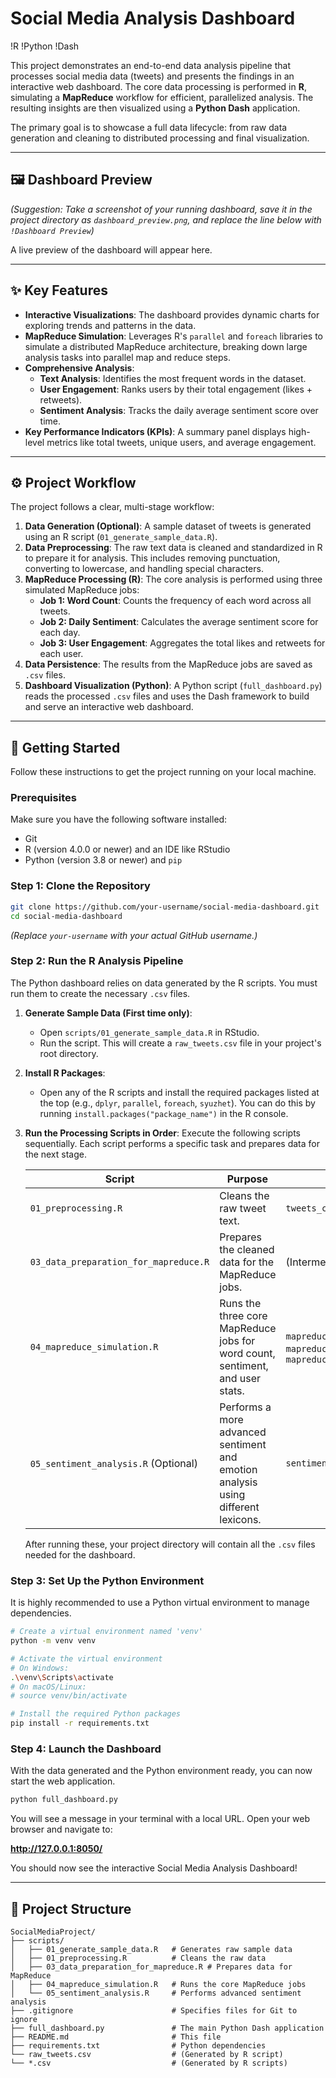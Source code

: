 # Social Media Analysis Dashboard

!R
!Python
!Dash

This project demonstrates an end-to-end data analysis pipeline that processes social media data (tweets) and presents the findings in an interactive web dashboard. The core data processing is performed in **R**, simulating a **MapReduce** workflow for efficient, parallelized analysis. The resulting insights are then visualized using a **Python Dash** application.

The primary goal is to showcase a full data lifecycle: from raw data generation and cleaning to distributed processing and final visualization.

---

## 🖼️ Dashboard Preview

*(Suggestion: Take a screenshot of your running dashboard, save it in the project directory as `dashboard_preview.png`, and replace the line below with `!Dashboard Preview`)*

A live preview of the dashboard will appear here.

---

## ✨ Key Features

- **Interactive Visualizations**: The dashboard provides dynamic charts for exploring trends and patterns in the data.
- **MapReduce Simulation**: Leverages R's `parallel` and `foreach` libraries to simulate a distributed MapReduce architecture, breaking down large analysis tasks into parallel map and reduce steps.
- **Comprehensive Analysis**:
  - **Text Analysis**: Identifies the most frequent words in the dataset.
  - **User Engagement**: Ranks users by their total engagement (likes + retweets).
  - **Sentiment Analysis**: Tracks the daily average sentiment score over time.
- **Key Performance Indicators (KPIs)**: A summary panel displays high-level metrics like total tweets, unique users, and average engagement.

---

## ⚙️ Project Workflow

The project follows a clear, multi-stage workflow:

1.  **Data Generation (Optional)**: A sample dataset of tweets is generated using an R script (`01_generate_sample_data.R`).
2.  **Data Preprocessing**: The raw text data is cleaned and standardized in R to prepare it for analysis. This includes removing punctuation, converting to lowercase, and handling special characters.
3.  **MapReduce Processing (R)**: The core analysis is performed using three simulated MapReduce jobs:
    - **Job 1: Word Count**: Counts the frequency of each word across all tweets.
    - **Job 2: Daily Sentiment**: Calculates the average sentiment score for each day.
    - **Job 3: User Engagement**: Aggregates the total likes and retweets for each user.
4.  **Data Persistence**: The results from the MapReduce jobs are saved as `.csv` files.
5.  **Dashboard Visualization (Python)**: A Python script (`full_dashboard.py`) reads the processed `.csv` files and uses the Dash framework to build and serve an interactive web dashboard.

---

## 🚀 Getting Started

Follow these instructions to get the project running on your local machine.

### Prerequisites

Make sure you have the following software installed:

- Git
- R (version 4.0.0 or newer) and an IDE like RStudio
- Python (version 3.8 or newer) and `pip`

### Step 1: Clone the Repository

```bash
git clone https://github.com/your-username/social-media-dashboard.git
cd social-media-dashboard
```
*(Replace `your-username` with your actual GitHub username.)*

### Step 2: Run the R Analysis Pipeline

The Python dashboard relies on data generated by the R scripts. You must run them to create the necessary `.csv` files.

1.  **Generate Sample Data (First time only)**:
    - Open `scripts/01_generate_sample_data.R` in RStudio.
    - Run the script. This will create a `raw_tweets.csv` file in your project's root directory.

2.  **Install R Packages**:
    - Open any of the R scripts and install the required packages listed at the top (e.g., `dplyr`, `parallel`, `foreach`, `syuzhet`). You can do this by running `install.packages("package_name")` in the R console.

3.  **Run the Processing Scripts in Order**:
    Execute the following scripts sequentially. Each script performs a specific task and prepares data for the next stage.

    | Script                               | Purpose                                                                                             | Output Files                                                                                             |
    | ------------------------------------ | ---------------------------------------------------------------------------------------------------- | -------------------------------------------------------------------------------------------------------- |
    | `01_preprocessing.R`                 | Cleans the raw tweet text.                                                                           | `tweets_cleaned.csv`                                                                                     |
    | `03_data_preparation_for_mapreduce.R`| Prepares the cleaned data for the MapReduce jobs.                                                    | (Intermediate step)                                                                                      |
    | `04_mapreduce_simulation.R`          | Runs the three core MapReduce jobs for word count, sentiment, and user stats.                        | `mapreduce_word_count.csv`, `mapreduce_daily_sentiment.csv`, `mapreduce_user_stats.csv`                  |
    | `05_sentiment_analysis.R` (Optional) | Performs a more advanced sentiment and emotion analysis using different lexicons.                    | `sentiment_results.csv`                                                                                  |

    After running these, your project directory will contain all the `.csv` files needed for the dashboard.

### Step 3: Set Up the Python Environment

It is highly recommended to use a Python virtual environment to manage dependencies.

```bash
# Create a virtual environment named 'venv'
python -m venv venv

# Activate the virtual environment
# On Windows:
.\venv\Scripts\activate
# On macOS/Linux:
# source venv/bin/activate

# Install the required Python packages
pip install -r requirements.txt
```

### Step 4: Launch the Dashboard

With the data generated and the Python environment ready, you can now start the web application.

```bash
python full_dashboard.py
```

You will see a message in your terminal with a local URL. Open your web browser and navigate to:

**http://127.0.0.1:8050/**

You should now see the interactive Social Media Analysis Dashboard!

---

## 📂 Project Structure

```
SocialMediaProject/
├── scripts/
│   ├── 01_generate_sample_data.R   # Generates raw sample data
│   ├── 01_preprocessing.R          # Cleans the raw data
│   ├── 03_data_preparation_for_mapreduce.R # Prepares data for MapReduce
│   ├── 04_mapreduce_simulation.R   # Runs the core MapReduce jobs
│   └── 05_sentiment_analysis.R     # Performs advanced sentiment analysis
├── .gitignore                      # Specifies files for Git to ignore
├── full_dashboard.py               # The main Python Dash application
├── README.md                       # This file
├── requirements.txt                # Python dependencies
└── raw_tweets.csv                  # (Generated by R script)
└── *.csv                           # (Generated by R scripts)
```
